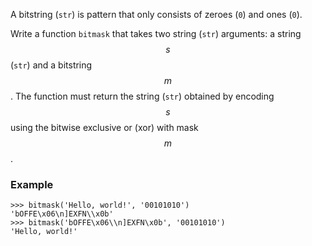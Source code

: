 A bitstring (`str`) is pattern that only consists of zeroes (`0`) and ones (`0`).

Write a function `bitmask` that takes two string (`str`) arguments: a string $$s$$ (`str`) and a bitstring $$m$$. The function must return the string (`str`) obtained by encoding $$s$$ using the bitwise exclusive or (xor) with mask $$m$$.

### Example

```console?lang=python&prompt=>>>
>>> bitmask('Hello, world!', '00101010')
'bOFFE\x06\n]EXFN\\x0b'
>>> bitmask('bOFFE\x06\\n]EXFN\x0b', '00101010')
'Hello, world!'
```
